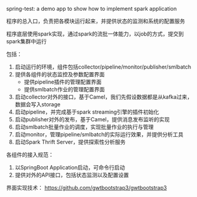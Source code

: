 spring-test: a demo app to show how to implement spark application

程序的总入口，负责把各模块运行起来，并提供状态的监测和系统的配置服务

程序底层使用spark实现，通过spark的流批一体能力，以job的方式，提交到spark集群中运行

包括：
1. 启动运行的环境，组件包括collector/pipeline/monitor/publisher/smlbatch
2. 提供各组件的状态监控及参数配置界面
   - 提供pipeline插件的管理配置界面
   - 提供smlbatch作业的管理配置界面
3. 启动collector对外的接口，基于Camel，我们先假设数据都是从kafka过来，数据会写入storage
4. 启动pipeline，并完成基于spark streaming引擎的插件初始化
5. 启动publisher对外的发布，基于Camel，提供消息发布监听的实现
6. 启动smlbatch批量作业的调度，实现批量作业的执行与管理
7. 启动monitor，管理pipeline/smlbatch的实际运行效果，并提供分析工具
7. 启动Spark Thrift Server，提供探索性分析服务


各组件的接入规范：
1. 以SpringBoot Application启动，可命令行启动
2. 提供对外的API接口，包括状态监测以及配置设置


界面实现技术：
https://github.com/gwtbootstrap3/gwtbootstrap3
